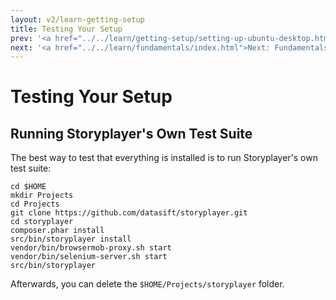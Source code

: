```yaml
---
layout: v2/learn-getting-setup
title: Testing Your Setup
prev: '<a href="../../learn/getting-setup/setting-up-ubuntu-desktop.html">Prev: Setting Up Ubuntu Desktop</a>'
next: '<a href="../../learn/fundamentals/index.html">Next: Fundamentals Of Storyplayer</a>'
---
```


# Testing Your Setup

## Running Storyplayer's Own Test Suite

The best way to test that everything is installed is to run Storyplayer's own test suite:

    cd $HOME
    mkdir Projects
    cd Projects
    git clone https://github.com/datasift/storyplayer.git
    cd storyplayer
    composer.phar install
    src/bin/storyplayer install
    vendor/bin/browsermob-proxy.sh start
    vendor/bin/selenium-server.sh start
    src/bin/storyplayer

Afterwards, you can delete the `$HOME/Projects/storyplayer` folder.